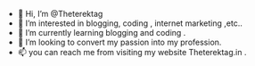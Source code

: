 - 👋 Hi, I’m @Theterektag
- 👀 I’m interested in blogging, coding , internet marketing ,etc..
- 🌱 I’m currently learning blogging and coding .
- 💞️ I’m looking to convert my passion into my profession.
- 📫 you can reach me from visiting my website Theterektag.in .

<!---
Theterektag/Theterektag is a ✨ special ✨ repository because its `README.md` (this file) appears on your GitHub profile.
You can click the Preview link to take a look at your changes.
--->
